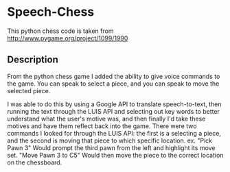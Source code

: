 # Speech-Chess
This python chess code is taken from http://www.pygame.org/project/1099/1990

## Description
From the python chess game I added the ability to give voice commands to the game. You can speak to select a piece, and you can speak to move the selected piece.

I was able to do this by using a Google API to translate speech-to-text, then running the text through the LUIS API and selecting out key
words to better understand what the user's motive was, and then finally I'd take these motives and have them reflect back into the game.
There were two commands I looked for through the LUIS API: the first is a selecting a piece, and the second is moving that piece to which
specific location.
ex.
"Pick Pawn 3" Would prompt the third pawn from the left and highlight its move set.
"Move Pawn 3 to C5" Would then move the piece to the correct location on the chessboard.
